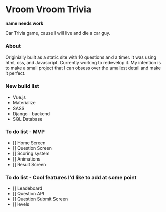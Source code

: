 # Vroom Vroom Trivia 
**name needs work**

Car Trivia game, cause I will live and die a car guy. 

### About

Originially built as a static site with 10 questions and a timer. It was using html, css, and Javascript. Currently working to redevelop it. My intention is to make a small project that I can obsess over the smallest detail and make it perfect.

### New build list
- Vue.js
- Materialize
- SASS
- Django - backend
- SQL Database

### To do list - MVP
- [] Home Screen
- [] Question Screen
- [] Scoring system
- [] Animations
- [] Result Screen


### To do list - Cool features I'd like to add at some point
- [] Leadeboard
- [] Question API
- [] Question Submit Screen
- [] levels
